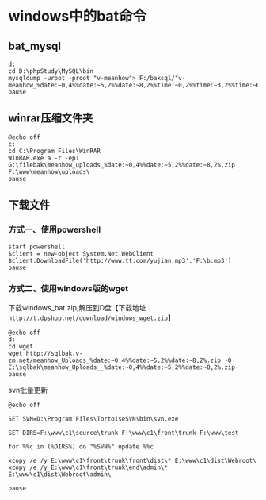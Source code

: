# windows中的bat命令

## bat_mysql

```
d:
cd D:\phpStudy\MySQL\bin
mysqldump -uroot -proot "v-meanhow"> F:/baksql/"v-meanhow_%date:~0,4%%date:~5,2%%date:~8,2%%time:~0,2%%time:~3,2%%time:~6,2%.sql"
pause
```

## winrar压缩文件夹
```
@echo off
c:
cd C:\Program Files\WinRAR
WinRAR.exe a -r -ep1 G:\filebak\meanhow_uploads_%date:~0,4%%date:~5,2%%date:~8,2%.zip F:\www\meanhow\uploads\
pause
```

## 下载文件

### 方式一、使用powershell
```
start powershell
$client = new-object System.Net.WebClient
$client.DownloadFile('http://www.tt.com/yujian.mp3','F:\b.mp3')
pause
```

### 方式二、使用windows版的wget

下载windows_bat.zip,解压到D盘【下载地址：`http://t.dpshop.net/download/windows_wget.zip`】

```
@echo off
d:
cd wget
wget http://sqlbak.v-zm.net/meanhow_Uploads_%date:~0,4%%date:~5,2%%date:~8,2%.zip -O E:\sqlbak\meanhow_Uploads__%date:~0,4%%date:~5,2%%date:~8,2%.zip
pause
```

svn批量更新
```
@echo off

SET SVN=D:\Program Files\TortoiseSVN\bin\svn.exe

SET DIRS=F:\www\c1\source\trunk F:\www\c1\front\trunk F:\www\test

for %%c in (%DIRS%) do "%SVN%" update %%c

xcopy /e /y E:\www\c1\front\trunk\front\dist\* E:\www\c1\dist\Webroot\
xcopy /e /y E:\www\c1\front\trunk\end\admin\* E:\www\c1\dist\Webroot\admin\

pause
```


